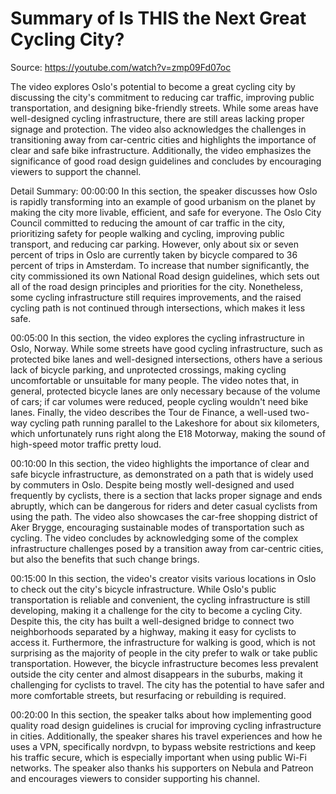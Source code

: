 # Summary of Is THIS the Next Great Cycling City?

Source: https://youtube.com/watch?v=zmp09Fd07oc

The video explores Oslo's potential to become a great cycling city by discussing the city's commitment to reducing car traffic, improving public transportation, and designing bike-friendly streets. While some areas have well-designed cycling infrastructure, there are still areas lacking proper signage and protection. The video also acknowledges the challenges in transitioning away from car-centric cities and highlights the importance of clear and safe bike infrastructure. Additionally, the video emphasizes the significance of good road design guidelines and concludes by encouraging viewers to support the channel.

Detail Summary: 
00:00:00
In this section, the speaker discusses how Oslo is rapidly transforming into an example of good urbanism on the planet by making the city more livable, efficient, and safe for everyone. The Oslo City Council committed to reducing the amount of car traffic in the city, prioritizing safety for people walking and cycling, improving public transport, and reducing car parking. However, only about six or seven percent of trips in Oslo are currently taken by bicycle compared to 36 percent of trips in Amsterdam. To increase that number significantly, the city commissioned its own National Road design guidelines, which sets out all of the road design principles and priorities for the city. Nonetheless, some cycling infrastructure still requires improvements, and the raised cycling path is not continued through intersections, which makes it less safe.

00:05:00
In this section, the video explores the cycling infrastructure in Oslo, Norway. While some streets have good cycling infrastructure, such as protected bike lanes and well-designed intersections, others have a serious lack of bicycle parking, and unprotected crossings, making cycling uncomfortable or unsuitable for many people. The video notes that, in general, protected bicycle lanes are only necessary because of the volume of cars; if car volumes were reduced, people cycling wouldn't need bike lanes. Finally, the video describes the Tour de Finance, a well-used two-way cycling path running parallel to the Lakeshore for about six kilometers, which unfortunately runs right along the E18 Motorway, making the sound of high-speed motor traffic pretty loud.

00:10:00
In this section, the video highlights the importance of clear and safe bicycle infrastructure, as demonstrated on a path that is widely used by commuters in Oslo. Despite being mostly well-designed and used frequently by cyclists, there is a section that lacks proper signage and ends abruptly, which can be dangerous for riders and deter casual cyclists from using the path. The video also showcases the car-free shopping district of Aker Brygge, encouraging sustainable modes of transportation such as cycling. The video concludes by acknowledging some of the complex infrastructure challenges posed by a transition away from car-centric cities, but also the benefits that such change brings.

00:15:00
In this section, the video's creator visits various locations in Oslo to check out the city's bicycle infrastructure. While Oslo's public transportation is reliable and convenient, the cycling infrastructure is still developing, making it a challenge for the city to become a cycling City. Despite this, the city has built a well-designed bridge to connect two neighborhoods separated by a highway, making it easy for cyclists to access it. Furthermore, the infrastructure for walking is good, which is not surprising as the majority of people in the city prefer to walk or take public transportation. However, the bicycle infrastructure becomes less prevalent outside the city center and almost disappears in the suburbs, making it challenging for cyclists to travel. The city has the potential to have safer and more comfortable streets, but resurfacing or rebuilding is required.

00:20:00
In this section, the speaker talks about how implementing good quality road design guidelines is crucial for improving cycling infrastructure in cities. Additionally, the speaker shares his travel experiences and how he uses a VPN, specifically nordvpn, to bypass website restrictions and keep his traffic secure, which is especially important when using public Wi-Fi networks. The speaker also thanks his supporters on Nebula and Patreon and encourages viewers to consider supporting his channel.

